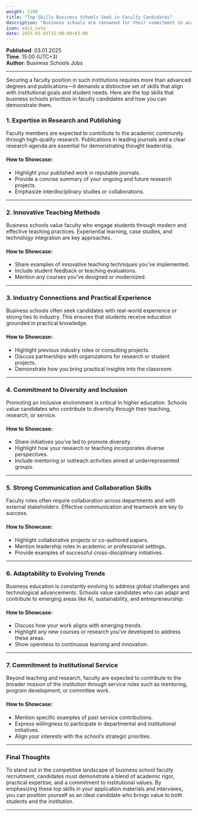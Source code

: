 ```yaml
---
weight: 1106
title: "Top Skills Business Schools Seek in Faculty Candidates"
description: "Business schools are renowned for their commitment to academic rigor and real-world impact."
icon: edit_note
date: 2025-01-03T15:00:00+03:00
---
```


**Published**: 03.01.2025 <br> **Time**: 15:00 (UTC+3) <br> **Author**: Business Schools Jobs

---

Securing a faculty position in such institutions requires more than advanced degrees and publications—it demands a distinctive set of skills that align with institutional goals and student needs. Here are the top skills that business schools prioritize in faculty candidates and how you can demonstrate them.

### 1. **Expertise in Research and Publishing**
Faculty members are expected to contribute to the academic community through high-quality research. Publications in leading journals and a clear research agenda are essential for demonstrating thought leadership.

#### How to Showcase:
- Highlight your published work in reputable journals.
- Provide a concise summary of your ongoing and future research projects.
- Emphasize interdisciplinary studies or collaborations.

---

### 2. **Innovative Teaching Methods**
Business schools value faculty who engage students through modern and effective teaching practices. Experiential learning, case studies, and technology integration are key approaches.

#### How to Showcase:
- Share examples of innovative teaching techniques you’ve implemented.
- Include student feedback or teaching evaluations.
- Mention any courses you’ve designed or modernized.

---

### 3. **Industry Connections and Practical Experience**
Business schools often seek candidates with real-world experience or strong ties to industry. This ensures that students receive education grounded in practical knowledge.

#### How to Showcase:
- Highlight previous industry roles or consulting projects.
- Discuss partnerships with organizations for research or student projects.
- Demonstrate how you bring practical insights into the classroom.

---

### 4. **Commitment to Diversity and Inclusion**
Promoting an inclusive environment is critical in higher education. Schools value candidates who contribute to diversity through their teaching, research, or service.

#### How to Showcase:
- Share initiatives you’ve led to promote diversity.
- Highlight how your research or teaching incorporates diverse perspectives.
- Include mentoring or outreach activities aimed at underrepresented groups.

---

### **5. Strong Communication and Collaboration Skills**
Faculty roles often require collaboration across departments and with external stakeholders. Effective communication and teamwork are key to success.

#### How to Showcase:
- Highlight collaborative projects or co-authored papers.
- Mention leadership roles in academic or professional settings.
- Provide examples of successful cross-disciplinary initiatives.

---

### **6. Adaptability to Evolving Trends**
Business education is constantly evolving to address global challenges and technological advancements. Schools value candidates who can adapt and contribute to emerging areas like AI, sustainability, and entrepreneurship.

#### How to Showcase:
- Discuss how your work aligns with emerging trends.
- Highlight any new courses or research you’ve developed to address these areas.
- Show openness to continuous learning and innovation.

---

### **7. Commitment to Institutional Service**
Beyond teaching and research, faculty are expected to contribute to the broader mission of the institution through service roles such as mentoring, program development, or committee work.

#### How to Showcase:
- Mention specific examples of past service contributions.
- Express willingness to participate in departmental and institutional initiatives.
- Align your interests with the school’s strategic priorities.

---

### Final Thoughts
To stand out in the competitive landscape of business school faculty recruitment, candidates must demonstrate a blend of academic rigor, practical expertise, and a commitment to institutional values. By emphasizing these top skills in your application materials and interviews, you can position yourself as an ideal candidate who brings value to both students and the institution.

---
